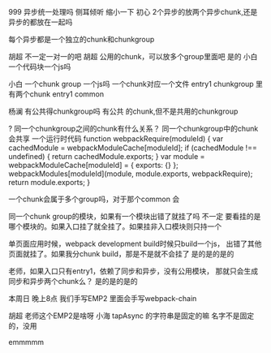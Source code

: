 


999
异步统一处理吗
侧耳倾听
缩小一下
初心
2个异步的放两个异步chunk,还是异步的都放在一起吗

每个异步都是一个独立的chunk和chunkgroup

胡超
不一定一对一的吧
胡超
公用的chunk，可以放多个group里面吧
是的
小白
一个代码块一个js吗


小白
一个chunk group 一个js吗
一个chunk对应一个文件
entry1 chunkgroup
里有两个chunk
entry1 common

杨澜
有公共得chunkgroup吗
有公共 的chunk,但不是共用的chunkgroup

?
同一个chunkgroup之间的chunk有什么关系？
同一个chunkgroup中的chunk会共享 一个运行时代码
 function webpackRequire(moduleId) {
    var cachedModule = webpackModuleCache[moduleId];
    if (cachedModule !== undefined) {
      return cachedModule.exports;
    }
    var module = webpackModuleCache[moduleId] = {
      exports: {}
    };
    webpackModules[moduleId](module, module.exports, webpackRequire);
    return module.exports;
  }

一个chunk会属于多个group吗，对于那个common
会


同一个chunk group的模块，如果有一个模块出错了就挂了吗
不一定
要看挂的是哪个模块的。如果入口挂了就全挂了。如果挂非入口模块则只持一个



单页面应用时候，webpack development build时候只build一个js，
出错了其他页面就挂了。如果我分chunk build，那是不是就不会挂了
是的是的是的


老师，如果入口只有entry1，依赖了同步和异步，没有公用模块，
那就只会生成同步和异步两个chunk么？
是的是的是的


本周日 晚上8点
我们手写EMP2
里面会手写webpack-chain



胡超
老师这个EMP2是啥呀
小海
tapAsync 的字符串是固定的嘛
名字不是固定的，没用

emmmmm

